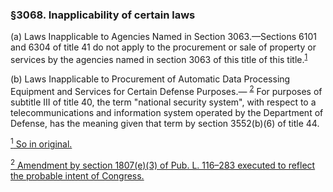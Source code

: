 ### §3068. Inapplicability of certain laws ###

(a) Laws Inapplicable to Agencies Named in Section 3063.—Sections 6101 and 6304 of title 41 do not apply to the procurement or sale of property or services by the agencies named in section 3063 of this title of this title.<sup><a href="#3068_1_target" name="3068_1">1</a></sup>

(b) Laws Inapplicable to Procurement of Automatic Data Processing Equipment and Services for Certain Defense Purposes.— <sup><a href="#3068_2_target" name="3068_2">2</a></sup> For purposes of subtitle III of title 40, the term "national security system", with respect to a telecommunications and information system operated by the Department of Defense, has the meaning given that term by section 3552(b)(6) of title 44.

[<sup>1</sup> So in original.](#3068_1)

[<sup>2</sup> Amendment by section 1807(e)(3) of Pub. L. 116–283 executed to reflect the probable intent of Congress.](#3068_2)
